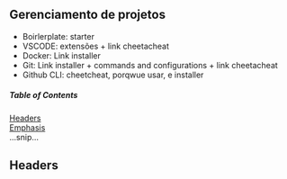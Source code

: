## Gerenciamento de projetos

- Boirlerplate: starter
- VSCODE: extensões + link cheetacheat
- Docker: Link installer
- Git: Link installer + commands and configurations + link cheetacheat
- Github CLI: cheetcheat, porqwue usar, e installer


##### Table of Contents  
[Headers](#headers)  
[Emphasis](#emphasis)  
...snip...    
<a name="headers"/>
## Headers
